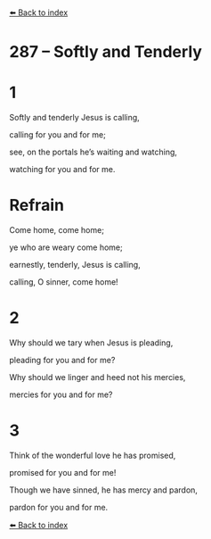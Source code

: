 [⬅️ Back to index](../README.md)

# 287 – Softly and Tenderly





# 1

Softly and tenderly Jesus is calling,

calling for you and for me;

see, on the portals he’s waiting and watching,

watching for you and for me.



# Refrain

Come home, come home;

ye who are weary come home;

earnestly, tenderly, Jesus is calling,

calling, O sinner, come home!



# 2

Why should we tary when Jesus is pleading,

pleading for you and for me?

Why should we linger and heed not his mercies,

mercies for you and for me?



# 3

Think of the wonderful love he has promised,

promised for you and for me!

Though we have sinned, he has mercy and pardon,

pardon for you and for me.

[⬅️ Back to index](../README.md)
